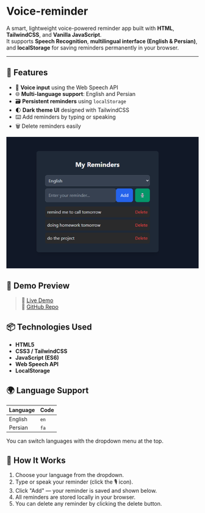 # Voice-reminder

A smart, lightweight voice-powered reminder app built with **HTML**, **TailwindCSS**, and **Vanilla JavaScript**.  
It supports **Speech Recognition**, **multilingual interface (English & Persian)**, and **localStorage** for saving reminders permanently in your browser.

---

## 🚀 Features

- 🎤 **Voice input** using the Web Speech API
- 🌐 **Multi-language support**: English and Persian
- 🗃️ **Persistent reminders** using `localStorage`
- 🌓 **Dark theme UI** designed with TailwindCSS
- ⌨️ Add reminders by typing or speaking
- 🗑️ Delete reminders easily


<img src="result.png" alt="EyeYOLO Demo" width="600"/>

## 📸 Demo Preview


> 🔗 [Live Demo](voice-reminder.netlify.app)  
> 🔗 [GitHub Repo](https://github.com/your-username/your-repo)



## 📦 Technologies Used

- **HTML5**
- **CSS3 / TailwindCSS**
- **JavaScript (ES6)**
- **Web Speech API**
- **LocalStorage**



## 🌍 Language Support

| Language | Code  |
|----------|-------|
| English  | `en`  |
| Persian  | `fa`  |

You can switch languages with the dropdown menu at the top.



## 🧠 How It Works

1. Choose your language from the dropdown.
2. Type or speak your reminder (click the 🎙️ icon).
3. Click "Add" — your reminder is saved and shown below.
4. All reminders are stored locally in your browser.
5. You can delete any reminder by clicking the delete button.

